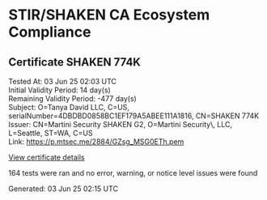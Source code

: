 # STIR/SHAKEN CA Ecosystem Compliance

## Certificate SHAKEN 774K

Tested At: 03 Jun 25 02:03 UTC\
Initial Validity Period: 14 day(s)\
Remaining Validity Period: -477 day(s)\
Subject: O=Tanya David LLC, C=US, serialNumber=4DBDBD0858BC1EF179A5ABEE111A1816, CN=SHAKEN 774K\
Issuer: CN=Martini Security SHAKEN G2, O=Martini Security\\, LLC, L=Seattle, ST=WA, C=US\
Link: https://p.mtsec.me/2884/GZsg_MSG0ETh.pem

[View certificate details](https://x509.io/?cert=MIICuDCCAl2gAwIBAgIUGZsg%2FMSG0ETh847u0o%2BW%2FSOpLVUwCgYIKoZIzj0EAwIwcTELMAkGA1UEBhMCVVMxCzAJBgNVBAgTAldBMRAwDgYDVQQHEwdTZWF0dGxlMR4wHAYDVQQKExVNYXJ0aW5pIFNlY3VyaXR5LCBMTEMxIzAhBgNVBAMTGk1hcnRpbmkgU2VjdXJpdHkgU0hBS0VOIEcyMB4XDTI0MDEyODE5MDYzN1oXDTI0MDIxMTE5MDYzN1owaDEUMBIGA1UEAxMLU0hBS0VOIDc3NEsxKTAnBgNVBAUTIDREQkRCRDA4NThCQzFFRjE3OUE1QUJFRTExMUExODE2MQswCQYDVQQGEwJVUzEYMBYGA1UEChMPVGFueWEgRGF2aWQgTExDMFkwEwYHKoZIzj0CAQYIKoZIzj0DAQcDQgAE99n3CyEBrTDN1a2beJByXA9W58qo4KS%2FIGhI8etCAG5COZmunxUMQqklpPifCQDkd6cI7ShZGMMaDs4iSZY77qOB2zCB2DAOBgNVHQ8BAf8EBAMCB4AwDAYDVR0TAQH%2FBAIwADAdBgNVHQ4EFgQU8O6x%2FBaly5YPwM2imvs5Wp9fqn8wHwYDVR0jBBgwFoAUKIRQXuRDeCzQc7OLG%2F2kzBZimBgwFgYIKwYBBQUHARoECjAIoAYWBDc3NEswRwYDVR0fBEAwPjA8oDqgOIY2aHR0cHM6Ly9hdXRoZW50aWNhdGUtYXBpLmljb25lY3Rpdi5jb20vZG93bmxvYWQvdjEvY3JsMBcGA1UdIAQQMA4wDAYKYIZIAYb%2FCQEBAzAKBggqhkjOPQQDAgNJADBGAiEArtnvVWIOJqyIfMqr8POxvExH45HI3MYoXoe4p0YCp3ICIQDHz5BGNELzj7hCWoJ1OrNdNsWuf%2BoCa8VY8bM4QBEM3w%3D%3D)

164 tests were ran and no error, warning, or notice level issues were found


Generated: 03 Jun 25 02:15 UTC